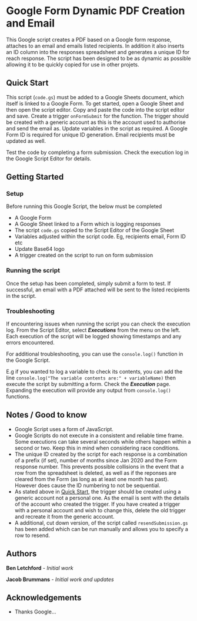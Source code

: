 # Google Form Dynamic PDF Creation and Email

This Google script creates a PDF based on a Google form response, attaches to an email and emails listed recipients. In addition it also inserts an ID column into the responses spreadsheet and generates a unique ID for reach response. The script has been designed to be as dynamic as possible allowing it to be quickly copied for use in other projets.

## Quick Start

This script (`code.gs`) must be added to a Google Sheets document, which itself is linked to a Google Form. To get started, open a Google Sheet and then open the script editor. Copy and paste the code into the script editor and save. Create a trigger `onFormSubmit` for the function. The trigger should be created with a generic account as this is the account used to authorise and send the email as. Update variables in the script as required. A Google Form ID is required for unique ID generation. Email recipients must be updated as well.

Test the code by completing a form submission. Check the execution log in the Google Script Editor for details.

## Getting Started

### Setup

Before running this Google Script, the below must be completed

* A Google Form
* A Google Sheet linked to a Form which is logging responses
* The script `code.gs` copied to the Script Editor of the Google Sheet
* Variables adjusted within the script code. Eg, recipients email, Form ID etc
* Update Base64 logo
* A trigger created on the script to run on form submission

### Running the script

Once the setup has been completed, simply submit a form to test. If successful, an email with a PDF attached will be sent to the listed recipients in the script.

### Troubleshooting

If encountering issues when running the script you can check the execution log. From the Script Editor, select ***Executions*** from the menu on the left. Each execution of the script will be logged showing timestamps and any errors encountered.

For additional troubleshooting, you can use the `console.log()` function in the Google Script. 

E.g if you wanted to log a variable to check its contents, you can add the line `console.log("The variable contents are:" + variableName)` then execute the script by submitting a form. Check the ***Execution*** page. Expanding the execution will provide any output from `console.log()` functions.

## Notes / Good to know

* Google Script uses a form of JavaScript.
* Google Scripts do not execute in a consistent and reliable time frame. Some executions can take several seconds while others happen within a second or two. Keep this in mind when considering race conditions.
* The unique ID created by the script for each response is a combination of a prefix (if set), number of months since Jan 2020 and the Form response number. This prevents possible collisions in the event that a row from the spreadsheet is deleted, as well as if the reponses are cleared from the Form (as long as at least one month has past). However does cause the ID numbering to not be sequential.
* As stated above in [Quick Start](#quick-start), the trigger should be created using a generic account not a personal one. As the email is sent with the details of the account who created the trigger. If you have created a trigger with a personal account and wish to change this, delete the old trigger and recreate it from the generic account.
* A additional, cut down version, of the script called `resendSubmission.gs` has been added which can be run manually and allows you to specify a row to resend.

## Authors

**Ben Letchford** - *Initial work*

**Jacob Brummans** - *Initial work and updates*

## Acknowledgements

* Thanks Google... 
